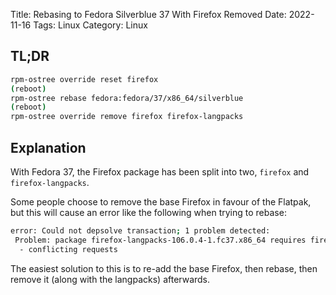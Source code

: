 Title: Rebasing to Fedora Silverblue 37 With Firefox Removed
Date: 2022-11-16
Tags: Linux
Category: Linux

## TL;DR

```bash
rpm-ostree override reset firefox
(reboot)
rpm-ostree rebase fedora:fedora/37/x86_64/silverblue
(reboot)
rpm-ostree override remove firefox firefox-langpacks
```



## Explanation

With Fedora 37, the Firefox package has been split into two, `firefox` and `firefox-langpacks`.

Some people choose to remove the base Firefox in favour of the Flatpak, but this will cause an error like the following when trying to rebase:

```bash
error: Could not depsolve transaction; 1 problem detected:
 Problem: package firefox-langpacks-106.0.4-1.fc37.x86_64 requires firefox = 106.0.4-1.fc37, but none of the providers can be installed
  - conflicting requests
```

The easiest solution to this is to re-add the base Firefox, then rebase, then remove it (along with the langpacks) afterwards.


